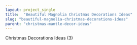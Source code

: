 ```yaml
---
layout: project_single
title:  "Beautiful Magnolia Christmas Decorations Ideas"
slug: "beautiful-magnolia-christmas-decorations-ideas"
parent: "christmas-mantle-decor-ideas"
---
```

Christmas Decorations Ideas (3)